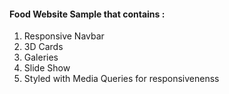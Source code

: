 #### Food Website Sample that contains :

1. Responsive Navbar
2. 3D Cards
3. Galeries
4. Slide Show
5. Styled with Media Queries for responsivenenss

